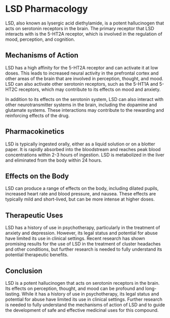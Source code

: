 # LSD Pharmacology

LSD, also known as lysergic acid diethylamide, is a potent hallucinogen that acts on serotonin receptors in the brain. The primary receptor that LSD interacts with is the 5-HT2A receptor, which is involved in the regulation of mood, perception, and cognition.

## Mechanisms of Action

LSD has a high affinity for the 5-HT2A receptor and can activate it at low doses. This leads to increased neural activity in the prefrontal cortex and other areas of the brain that are involved in perception, thought, and mood. LSD can also activate other serotonin receptors, such as the 5-HT1A and 5-HT2C receptors, which may contribute to its effects on mood and anxiety.

In addition to its effects on the serotonin system, LSD can also interact with other neurotransmitter systems in the brain, including the dopamine and glutamate systems. These interactions may contribute to the rewarding and reinforcing effects of the drug.

## Pharmacokinetics

LSD is typically ingested orally, either as a liquid solution or on a blotter paper. It is rapidly absorbed into the bloodstream and reaches peak blood concentrations within 2-3 hours of ingestion. LSD is metabolized in the liver and eliminated from the body within 24 hours.

## Effects on the Body

LSD can produce a range of effects on the body, including dilated pupils, increased heart rate and blood pressure, and nausea. These effects are typically mild and short-lived, but can be more intense at higher doses.

## Therapeutic Uses

LSD has a history of use in psychotherapy, particularly in the treatment of anxiety and depression. However, its legal status and potential for abuse have limited its use in clinical settings. Recent research has shown promising results for the use of LSD in the treatment of cluster headaches and other conditions, but further research is needed to fully understand its potential therapeutic benefits.

## Conclusion

LSD is a potent hallucinogen that acts on serotonin receptors in the brain. Its effects on perception, thought, and mood can be profound and long-lasting. While it has a history of use in psychotherapy, its legal status and potential for abuse have limited its use in clinical settings. Further research is needed to fully understand the mechanisms of action of LSD and to guide the development of safe and effective medicinal uses for this compound.

